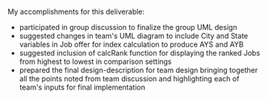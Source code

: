 My accomplishments for this deliverable:
 * participated in group discussion to finalize the group UML design
 * suggested changes in team's UML diagram to include City and State variables in Job offer for index calculation to produce AYS and AYB
 * suggested inclusion of calcRank function for displaying the ranked Jobs from highest to lowest in comparison settings
 * prepared the final design-description for team design bringing together all the points noted from team discussion and highlighting each of team's inputs for final implementation